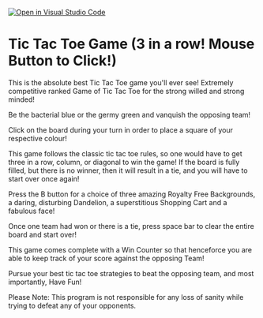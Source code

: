 [![Open in Visual Studio Code](https://classroom.github.com/assets/open-in-vscode-c66648af7eb3fe8bc4f294546bfd86ef473780cde1dea487d3c4ff354943c9ae.svg)](https://classroom.github.com/online_ide?assignment_repo_id=7918847&assignment_repo_type=AssignmentRepo)
# Tic Tac Toe Game (3 in a row! Mouse Button to Click!)

This is the absolute best Tic Tac Toe game you'll ever see!
Extremely competitive ranked Game of Tic Tac Toe for the strong willed and strong minded!

Be the bacterial blue or the germy green and vanquish the opposing team!

Click on the board during your turn in order to place a square of your respective colour!

This game follows the classic tic tac toe rules, so one would have to get three in a row, column, or diagonal to win the game!
If the board is fully filled, but there is no winner, then it will result in a tie, and you will have to start over once again!

Press the B button for a choice of three amazing Royalty Free Backgrounds, a daring, disturbing Dandelion, a superstitious Shopping Cart and a fabulous face!

Once one team had won or there is a tie, press space bar to clear the entire board and start over!

This game comes complete with a Win Counter so that henceforce you are able to keep track of your score against the opposing Team!

Pursue your best tic tac toe strategies to beat the opposing team, and most importantly, Have Fun!

Please Note: This program is not responsible for any loss of sanity while trying to defeat any of your opponents.
